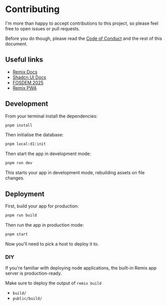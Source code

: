 # Contributing

I'm more than happy to accept contributions to this project, so please feel free to open issues or pull requests.

Before you do though, please read the [Code of Conduct](CODE_OF_CONDUCT.md) and the rest of this document.

## Useful links

- [Remix Docs](https://remix.run/docs)
- [Shadcn UI Docs](https://ui.shadcn.com/)
- [FOSDEM 2025](https://fosdem.org/2025/)
- [Remix PWA](https://remix-pwa.run/)

## Development

From your terminal install the dependencies:

```sh
pnpm install
```

Then initialise the database:

```sh
pnpm local:d1:init
```

Then start the app in development mode:

```sh
pnpm run dev
```

This starts your app in development mode, rebuilding assets on file changes.

## Deployment

First, build your app for production:

```sh
pnpm run build
```

Then run the app in production mode:

```sh
pnpm start
```

Now you'll need to pick a host to deploy it to.

### DIY

If you're familiar with deploying node applications, the built-in Remix app server is production-ready.

Make sure to deploy the output of `remix build`

- `build/`
- `public/build/`